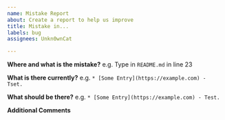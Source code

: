 ```yaml
---
name: Mistake Report
about: Create a report to help us improve
title: Mistake in...
labels: bug
assignees: Unkn0wnCat

---
```


**Where and what is the mistake?**
e.g. Type in `README.md` in line 23

**What is there currently?**
e.g. `* [Some Entry](https://example.com) - Tset.`

**What should be there?**
e.g. `* [Some Entry](https://example.com) - Test.`

**Additional Comments**
